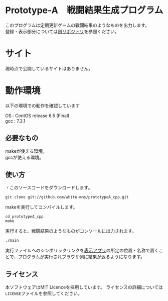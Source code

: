 # Prototype-A　戦闘結果生成プログラム
このプログラムは定期更新ゲームの戦闘結果のようなものを出力します。  
登録・表示部分については[別リポジトリ](https://github.com/white-mns/prototypeA_rails)を参照ください。  

# サイト
現時点で公開しているサイトはありません。  

# 動作環境
以下の環境での動作を確認しています  
  
OS : CentOS release 6.5 (Final)  
gcc : 7.3.1  

## 必要なもの
makeが使える環境。  
gccが使える環境。  

## 使い方
・このソースコードをダウンロードします。  

    git clone git://github.com/white-mns/prototypeA_cpp.git

makeを実行してコンパイルします。

    cd prototypeA_cpp
    make

実行すると、戦闘結果のようなものがコンソールに出力されます。  

    ./main

実行ファイルへのシンボリックリンクを[表示アプリ](https://github.com/white-mns/prototypeA_rails)の所定の位置・名称で置くことで、プログラムが実行されブラウザ側に結果が返るようになります。  

## ライセンス
本ソフトウェアはMIT Licenceを採用しています。 ライセンスの詳細については`LICENSE`ファイルを参照してください。  
